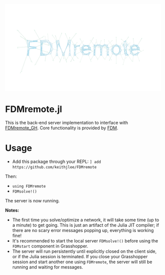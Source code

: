 ![](READMEassets/FDMremote.png)
# FDMremote.jl
This is the back-end server implementation to interface with [FDMremote_GH](https://github.com/keithjlee/FDMremote_GH). Core functionality is provided by [FDM](https://github.com/keithjlee/FDM).

# Usage
- Add this package through your REPL: `] add https://github.com/keithjlee/FDMremote`
  
Then:

- `using FDMremote`
- `FDMsolve!()`

The server is now running.

**Notes:**
- The first time you solve/optimize a network, it will take some time (up to a minute) to get going. This is just an artifact of the Julia JIT compiler; if there are no scary error messages popping up, everything is working fine!
- It's recommended to start the local server `FDMsolve!()` before using the `FDMstart` component in Grasshopper.
- The server will run persistently until explicitly closed on the client side, or if the Julia session is terminated. If you close your Grasshopper session and start another one using `FDMremote`, the server will still be running and waiting for messages.

